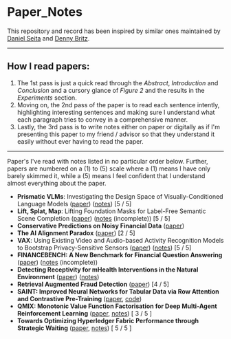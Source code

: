 # Paper_Notes

This repository and record has been inspired by similar ones maintained by [Daniel Seita](https://github.com/DanielTakeshi/Paper_Notes/tree/master?tab=readme-ov-file) and [Denny Britz](https://github.com/dennybritz/deeplearning-papernotes).

---

## How I read papers:
1. The 1st pass is just a quick read through the _Abstract_, _Introduction_ and _Conclusion_ and a cursory glance of _Figure 2_ and the results in the _Experiments_ section.
2. Moving on, the 2nd pass of the paper is to read each sentence intently, highlighting interesting sentences and making sure I understand what each paragraph tries to convey in a comprehensive manner.
3. Lastly, the 3rd pass is to write notes either on paper or digitally as if I'm presenting this paper to my friend / advisor so that they understand it easily without ever having to read the paper. 

---

Paper's I've read with notes listed in no particular order below. Further, papers are numbered on a (1) to (5) scale where a (1) means I have only barely skimmed it, while a (5) means I feel confident that I understand almost everything about the paper.

- **Prismatic VLMs**: Investigating the Design Space of Visually-Conditioned Language Models ([paper](https://arxiv.org/abs/2402.07865)) ([notes](https://drive.google.com/file/d/1HMbDBFqDR4RZgz3_t3EeLVDisWWaCcZi/view?usp=sharing)) [5 / 5]
- **Lift, Splat, Map**: Lifting Foundation Masks for Label-Free Semantic Scene Completion ([paper](https://arxiv.org/abs/2407.03425)) ([notes](https://drive.google.com/file/d/1yCxtaWJLzanl2dtA1RW9rm22JrzB9zeA/view?usp=sharing) (incomplete)) [5 / 5]
- **Conservative Predictions on Noisy Financial Data** ([paper](https://arxiv.org/abs/2310.11815))
- **The AI Alignment Paradox** ([paper](https://arxiv.org/abs/2405.20806v2)) [2 / 5]
- **VAX**: Using Existing Video and Audio-based Activity Recognition Models to Bootstrap Privacy-Sensitive Sensors ([paper](https://dl.acm.org/doi/abs/10.1145/3610907)) ([notes](https://drive.google.com/file/d/1dl7RzKTX7nXxt1Lk4mku6yqqQx-JQdrS/view?usp=sharing)) [5 / 5]
- **FINANCEBENCH: A New Benchmark for Financial Question Answering** ([paper](https://arxiv.org/pdf/2311.11944)) ([notes](https://github.com/annimukherjee/Paper_Notes/blob/main/notes/financebench_notes.md) (incomplete))
- **Detecting Receptivity for mHealth Interventions in the Natural Environment** ([paper](https://dl.acm.org/doi/pdf/10.1145/3463492)) ([notes](https://annimukherjee.notion.site/Detecting-Receptivity-for-mHealth-Interventions-in-the-Natural-Environment-1896bd02bc1d80f5bb1ed0e7315aa419))
- **Retrieval Augmented Fraud Detection** ([paper](https://dl.acm.org/doi/10.1145/3677052.3698692)) [4 / 5]
- **SAINT: Improved Neural Networks for Tabular Data via Row Attention and Contrastive Pre-Training** ([paper](https://arxiv.org/pdf/2106.01342), [code](https://github.com/annimukherjee/saint))
- **QMIX: Monotonic Value Function Factorisation for Deep Multi-Agent Reinforcement Learning** ([paper](https://drive.google.com/file/d/1M15FvZIpilzLur2bOB2M7akvJFq9sr7X/view?usp=sharing), [notes](https://annimukherjee.notion.site/qmix-paper-notes)) [ 3 / 5 ]
- **Towards Optimizing Hyperledger Fabric Performance through Strategic Waiting** ([paper](https://drive.google.com/file/d/1wu-rBbN7I8WasReUV2RoVuVzomXWZE8n/view?usp=sharing), [notes](https://annimukherjee.notion.site/towards-opt-hlf-strat-wait-notes)) [ 5 / 5 ]

